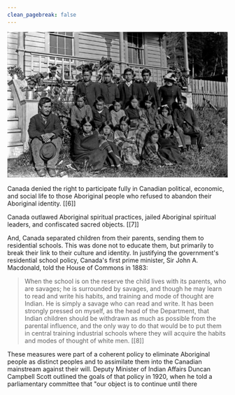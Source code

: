 ```yaml
---
clean_pagebreak: false
---
```


![Alert Bay, British Columbia, school, 1885. The federal government has estimated that over 150,000 students attended Canada's residential schools. Library and Archives Canada, George Dawson, PA-037934.](image-0000.jpg)

Canada denied the right to participate fully in Canadian political, economic, and social life to those Aboriginal people who refused to abandon their Aboriginal identity. [[6]]

Canada outlawed Aboriginal spiritual practices, jailed Aboriginal spiritual leaders, and confiscated sacred objects. [[7]]

And, Canada separated children from their parents, sending them to residential schools. This was done not to educate them, but primarily to break their link to their culture and identity. In justifying the government's residential school policy, Canada's first prime minister, Sir John A. Macdonald, told the House of Commons in 1883:

> When the school is on the reserve the child lives with its parents, who are savages; he is surrounded by savages, and though he may learn to read and write his habits, and training and mode of thought are Indian. He is simply a savage who can read and write. It has been strongly pressed on myself, as the head of the Department, that Indian children should be withdrawn as much as possible from the parental influence, and the only way to do that would be to put them in central training industrial schools where they will acquire the habits and modes of thought of white men. [[8]]

These measures were part of a coherent policy to eliminate Aboriginal people as distinct peoples and to assimilate them into the Canadian mainstream against their will. Deputy Minister of Indian Affairs Duncan Campbell Scott outlined the goals of that policy in 1920, when he told a parliamentary committee that "our object is to continue until there
